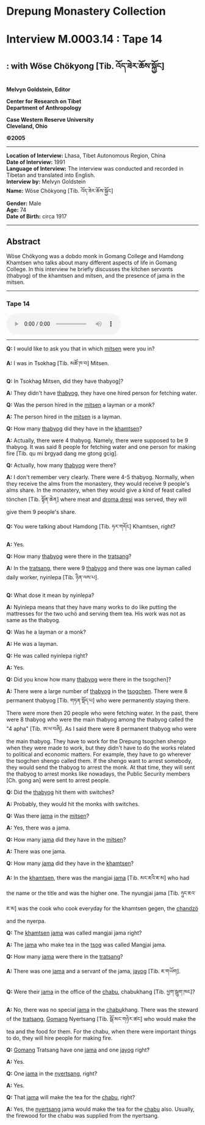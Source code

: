 # Drepung Monastery Collection  
# Interview M.0003.14 : Tape 14  
##  : with Wöse Chökyong [Tib. འོད་ཟེར་ཆོས་སྐྱོང]  
  
**Melvyn Goldstein, Editor**  

**Center for Research on Tibet**  
**Department of Anthropology**  

**Case Western Reserve University**  
**Cleveland, Ohio**  

**©2005**  

---  
**Location of Interview:** Lhasa, Tibet Autonomous Region, China  
**Date of Interview:** 1991  
**Language of Interview:** The interview was conducted and recorded in Tibetan and translated into English.  
**Interview by:** Melvyn Goldstein  
**Name:** Wöse Chökyong [Tib. འོད་ཟེར་ཆོས་སྐྱོང]  
**Gender:** Male  
**Age:** 74  
**Date of Birth:** circa 1917  
  
---  
## Abstract  

 Wöse Chökyong was a dobdo monk in Gomang College and Hamdong Khamtsen who talks about many different aspects of life in Gomang College. In this interview he briefly discusses the kitchen servants (thabyog) of the khamtsen and mitsen, and the presence of jama in the mitsen.   

---  
### Tape 14  

<audio controls>
<source src="https://tile.loc.gov/storage-services/service/asian/asiantoha/M_0003_14/M_0003_14.mp3" type="audio/mp3">
Your browser does not support the audio element.
</audio>  

---

**Q:**  I would like to ask you that in which <a href="#" data-tooltip="[tib. མི་ཚན] A sub-unit of a khamtsen.">mitsen</a> were you in?   

**A:**  I was in Tsokhag [Tib. མཚོ་ཁ་བ] Mitsen.   

**Q:**  In Tsokhag Mitsen, did they have thabyog]?   

**A:**  They didn't have <a href="#" data-tooltip="[tib. ཐབ་གཡོག] Monks or laymen who work as servants/manual laborers in kitchens (normally monastic kitchens).">thabyog</a>, they have one hired person for fetching water.   

**Q:**  Was the person hired in the <a href="#" data-tooltip="[tib. མི་ཚན] A sub-unit of a khamtsen.">mitsen</a> a layman or a monk?   

**A:**  The person hired in the <a href="#" data-tooltip="[tib. མི་ཚན] A sub-unit of a khamtsen.">mitsen</a> is a layman.   

**Q:**  How many <a href="#" data-tooltip="[tib. ཐབ་གཡོག] Monks or laymen who work as servants/manual laborers in kitchens (normally monastic kitchens).">thabyog</a> did they have in the <a href="#" data-tooltip="[tib. ཁང་ཚན] A monastic residential unit in which monks from specific geographic areas lived. These were corporate entities with property and internal officials. Some large khamtsen had smaller subordinate units called mi tshan. Khamtsen were part of tratsang (colleges). For example, Hamdong Khamtsen was part of Gomang College in Drepung Monastery.">khamtsen</a>?   

**A:**  Actually, there were 4 thabyog. Namely, there were supposed to be 9 thabyog. It was said 8 people for fetching water and one person for making fire [Tib. qu mi brgyad dang me gtong gcig].   

**Q:**  Actually, how many <a href="#" data-tooltip="[tib. ཐབ་གཡོག] Monks or laymen who work as servants/manual laborers in kitchens (normally monastic kitchens).">thabyog</a> were there?   

**A:**  I don't remember very clearly. There were 4-5 thabyog. Normally, when they receive the alms from the monastery, they would receive 9 people's alms share. In the monastery, when they would give a kind of feast called tönchen [Tib. སྟོན་ཆེན] where meat and <a href="#" data-tooltip="[tib. གྲོ་མ་འབྲས་སིལ] A special dish consisting of sweetened rice, melted butter and wild sweet potatoes (gro ma).">droma dresi</a> was served, they will give them 9 people's share.   

**Q:**  You were talking about Hamdong [Tib. ཧར་གདོང] Khamtsen, right?   

**A:**  Yes.   

**Q:**  How many <a href="#" data-tooltip="[tib. ཐབ་གཡོག] Monks or laymen who work as servants/manual laborers in kitchens (normally monastic kitchens).">thabyog</a> were there in the <a href="#" data-tooltip="[tib. གྲྭ་ཚང] A &quot;college&quot; within a monastery, for example, in Drepung Monastery there were four main tratsang: Gomang, Loseling, Deyang and Ngagpa. These tratsang were property owning corporate entities and included monks who were organized into residential dormitories called Khamtsen.">tratsang</a>?   

**A:**  In the <a href="#" data-tooltip="[tib. གྲྭ་ཚང] A &quot;college&quot; within a monastery, for example, in Drepung Monastery there were four main tratsang: Gomang, Loseling, Deyang and Ngagpa. These tratsang were property owning corporate entities and included monks who were organized into residential dormitories called Khamtsen.">tratsang</a>, there were 9 <a href="#" data-tooltip="[tib. ཐབ་གཡོག] Monks or laymen who work as servants/manual laborers in kitchens (normally monastic kitchens).">thabyog</a> and there was one layman called daily worker, nyinlepa [Tib. ཉིན་ལས་པ].   

**Q:**  What dose it mean by nyinlepa?   

**A:**  Nyinlepa means that they have many works to do like putting the mattresses for the two uchö and serving them tea. His work was not as same as the thabyog.   

**Q:**  Was he a layman or a monk?   

**A:**  He was a layman.   

**Q:**  He was called nyinlepa right?   

**A:**  Yes.   

**Q:**  Did you know how many <a href="#" data-tooltip="[tib. ཐབ་གཡོག] Monks or laymen who work as servants/manual laborers in kitchens (normally monastic kitchens).">thabyog</a> were there in the tsogchen]?   

**A:**  There were a large number of <a href="#" data-tooltip="[tib. ཐབ་གཡོག] Monks or laymen who work as servants/manual laborers in kitchens (normally monastic kitchens).">thabyog</a> in the <a href="#" data-tooltip="[tib. ཚོགས་ཆེན] The main assembly hall of a monastery. The assembly hall for the monastery as a whole.">tsogchen</a>. There were 8 permanent thabyog [Tib. གཏན་སྡོད་པ] who were permanently staying there. There were more then 20 people who were fetching water. In the past, there were 8 thabyog who were the main thabyog among the thabyog called the "4 apha" [Tib. ཨ་ཕ་བཞི]. As I said there were 8 permanent thabyog who were the main thabyog. They have to work for the Drepung tsogchen shengo when they were made to work, but they didn't have to do the works related to political and economic matters. For example, they have to go wherever the tsogchen shengo called them. If the shengo want to arrest somebody, they would send the thabyog to arrest the monk. At that time, they will sent the thabyog to arrest monks like nowadays, the Public Security members [Ch. gong an] were sent to arrest people.   

**Q:**  Did the <a href="#" data-tooltip="[tib. ཐབ་གཡོག] Monks or laymen who work as servants/manual laborers in kitchens (normally monastic kitchens).">thabyog</a> hit them with switches?   

**A:**  Probably, they would hit the monks with switches.   

**Q:**  Was there <a href="#" data-tooltip="[tib. ཇ་མ] The monk(s) in charge of a monastery&#x27;s kitchen.">jama</a> in the <a href="#" data-tooltip="[tib. མི་ཚན] A sub-unit of a khamtsen.">mitsen</a>?   

**A:**  Yes, there was a jama.   

**Q:**  How many <a href="#" data-tooltip="[tib. ཇ་མ] The monk(s) in charge of a monastery&#x27;s kitchen.">jama</a> did they have in the <a href="#" data-tooltip="[tib. མི་ཚན] A sub-unit of a khamtsen.">mitsen</a>?   

**A:**  There was one jama.   

**Q:**  How many <a href="#" data-tooltip="[tib. ཇ་མ] The monk(s) in charge of a monastery&#x27;s kitchen.">jama</a> did they have in the <a href="#" data-tooltip="[tib. ཁང་ཚན] A monastic residential unit in which monks from specific geographic areas lived. These were corporate entities with property and internal officials. Some large khamtsen had smaller subordinate units called mi tshan. Khamtsen were part of tratsang (colleges). For example, Hamdong Khamtsen was part of Gomang College in Drepung Monastery.">khamtsen</a>?   

**A:**  In the <a href="#" data-tooltip="[tib. ཁང་ཚན] A monastic residential unit in which monks from specific geographic areas lived. These were corporate entities with property and internal officials. Some large khamtsen had smaller subordinate units called mi tshan. Khamtsen were part of tratsang (colleges). For example, Hamdong Khamtsen was part of Gomang College in Drepung Monastery.">khamtsen</a>, there was the mangjai <a href="#" data-tooltip="[tib. ཇ་མ] The monk(s) in charge of a monastery&#x27;s kitchen.">jama</a> [Tib. མང་ཇའི་ཇ་མ] who had the name or the title and was the higher one. The nyungjai jama [Tib. ཉུང་ཇའ་ཇ་མ] was the cook who cook everyday for the khamtsen gegen, the <a href="#" data-tooltip="[tib. ཕྱག་མཛོད] A senior manager/treasurer of an aristocratic or monastic estate, or the senior manager/treasurer of an aristocratic family or a monastic unit. Generally chandzö handled both internal and external issues and were considered higher in power and status than nyerpa (stewards), who typically only handled the storerooms.">chandzö</a> and the nyerpa.   

**Q:**  The <a href="#" data-tooltip="[tib. ཁང་ཚན] A monastic residential unit in which monks from specific geographic areas lived. These were corporate entities with property and internal officials. Some large khamtsen had smaller subordinate units called mi tshan. Khamtsen were part of tratsang (colleges). For example, Hamdong Khamtsen was part of Gomang College in Drepung Monastery.">khamtsen</a> <a href="#" data-tooltip="[tib. ཇ་མ] The monk(s) in charge of a monastery&#x27;s kitchen.">jama</a> was called mangjai jama right?   

**A:**  The <a href="#" data-tooltip="[tib. ཇ་མ] The monk(s) in charge of a monastery&#x27;s kitchen.">jama</a> who make tea in the <a href="#" data-tooltip="[tib. ཚོགས] 1. A prayer assembly meeting in monasteries when all the monks come to an assembly hall and chant prayers together. 2. An offering made of tsamba, butter and dry cheese in the shape of a cone.">tsog</a> was called Mangjai jama.   

**Q:**  How many <a href="#" data-tooltip="[tib. ཇ་མ] The monk(s) in charge of a monastery&#x27;s kitchen.">jama</a> were there in the <a href="#" data-tooltip="[tib. གྲྭ་ཚང] A &quot;college&quot; within a monastery, for example, in Drepung Monastery there were four main tratsang: Gomang, Loseling, Deyang and Ngagpa. These tratsang were property owning corporate entities and included monks who were organized into residential dormitories called Khamtsen.">tratsang</a>?   

**A:**  There was one <a href="#" data-tooltip="[tib. ཇ་མ] The monk(s) in charge of a monastery&#x27;s kitchen.">jama</a> and a servant of the jama, <a href="#" data-tooltip="[tib. ཇ་གཡོག] Assistant to the Jama (The monk who is in charge of a monastery&#x27;s kitchen).">jayog</a> [Tib. ཇ་གཡོག].   

**Q:**  Were their <a href="#" data-tooltip="[tib. ཇ་མ] The monk(s) in charge of a monastery&#x27;s kitchen.">jama</a> in the office of the <a href="#" data-tooltip="[tib. ཕྱག་སྦུག] A manager (of estates and endowments) of a monastic college or monastic khamtsen.">chabu</a>, chabukhang [Tib. ཕྱག་སྦུག་ཁང]?   

**A:**  No, there was no special <a href="#" data-tooltip="[tib. ཇ་མ] The monk(s) in charge of a monastery&#x27;s kitchen.">jama</a> in the <a href="#" data-tooltip="[tib. ཕྱག་སྦུག] A manager (of estates and endowments) of a monastic college or monastic khamtsen.">chabu</a>khang. There was the steward of the <a href="#" data-tooltip="[tib. གྲྭ་ཚང] A &quot;college&quot; within a monastery, for example, in Drepung Monastery there were four main tratsang: Gomang, Loseling, Deyang and Ngagpa. These tratsang were property owning corporate entities and included monks who were organized into residential dormitories called Khamtsen.">tratsang</a>, <a href="#" data-tooltip="[tib. སྒོ་མང] One of the large colleges in Drepung Monastery.">Gomang</a> Nyertsang [Tib. སྒོ་མང་གཉེར་ཚང] who would make the tea and the food for them. For the chabu, when there were important things to do, they will hire people for making fire.   

**Q:**  <a href="#" data-tooltip="[tib. སྒོ་མང] One of the large colleges in Drepung Monastery.">Gomang</a> Tratsang have one <a href="#" data-tooltip="[tib. ཇ་མ] The monk(s) in charge of a monastery&#x27;s kitchen.">jama</a> and one <a href="#" data-tooltip="[tib. ཇ་གཡོག] Assistant to the Jama (The monk who is in charge of a monastery&#x27;s kitchen).">jayog</a> right?   

**A:**  Yes.   

**Q:**  One <a href="#" data-tooltip="[tib. ཇ་མ] The monk(s) in charge of a monastery&#x27;s kitchen.">jama</a> in the <a href="#" data-tooltip="[tib. གཉེར་ཚང] 1. Storehouse. 2. Steward, person in charge of a storehouse. 3. A monastic official in charge of storerooms.">nyertsang</a>, right?   

**A:**  Yes.   

**Q:**  That <a href="#" data-tooltip="[tib. ཇ་མ] The monk(s) in charge of a monastery&#x27;s kitchen.">jama</a> will make the tea for the <a href="#" data-tooltip="[tib. ཕྱག་སྦུག] A manager (of estates and endowments) of a monastic college or monastic khamtsen.">chabu</a>, right?   

**A:**  Yes, the <a href="#" data-tooltip="[tib. གཉེར་ཚང] 1. Storehouse. 2. Steward, person in charge of a storehouse. 3. A monastic official in charge of storerooms.">nyertsang</a> jama would make the tea for the <a href="#" data-tooltip="[tib. ཕྱག་སྦུག] A manager (of estates and endowments) of a monastic college or monastic khamtsen.">chabu</a> also. Usually, the firewood for the chabu was supplied from the nyertsang.   

